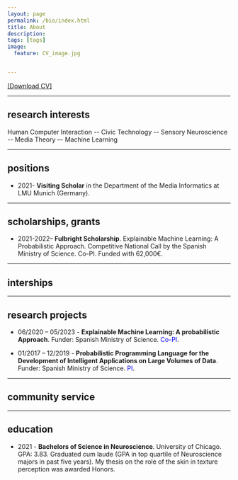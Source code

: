 ```yaml
---
layout: page
permalink: /bio/index.html
title: About
description: 
tags: [tags]
image:
  feature: CV_image.jpg


---
```

[ [Download CV] ](/papers/CV.pdf)

---
## research interests

Human Computer Interaction -- Civic Technology -- Sensory Neuroscience -- Media Theory –- Machine Learning 

---
## positions

- 2021- **Visiting Scholar** in the Department of the Media Informatics at LMU Munich (Germany).

---
## scholarships, grants 

- 2021-2022– **Fulbright Scholarship**. Explainable Machine 
Learning: A Probabilistic Approach. Competitive National Call 
by the Spanish Ministry of Science. Co-PI. Funded with 
62,000€. 

---
## interships

---
## research projects

- 06/2020 – 05/2023 - **Explainable Machine Learning: A probabilistic 
Approach**. Funder: Spanish Ministry of Science. <span style="color:blue">Co-PI</span>.

- 01/2017 – 12/2019 - **Probabilistic Programming Language for the 
Development of Intelligent Applications on Large Volumes of Data**. Funder: Spanish Ministry of Science.  <span style="color:blue">PI</span>.


---
## community service



---
## education 

<!-- - 2007 - **Diploma of Advance Studies in Probabilistic Graphical 
Models for Artificial Intelligence and Data Mining**. University of 
Granada, 2007. Score: A+. Dissertation on a Semi-naive Bayes 
classifier with grouping of cases. 

- 2005 - **Diploma of Advance Studies in Soft Computing and 
Intelligent Systems**. University of Granada. Dissertation on 
Gene Data Classification. Score: A.  -->

- 2021 - **Bachelors of Science in Neuroscience**. University of 
Chicago. GPA: 3.83. Graduated cum laude (GPA in top quartile of Neuroscience majors in past five years).
My thesis on the role of the skin in texture perception was awarded Honors.

